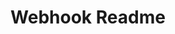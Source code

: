 ---
title: Webhook Readme
excerpt: readme.io webhook to let them know what's a user's secret key
api:
  file: openapi-(2).json
  operationId: webhook_readme
hidden: false
---